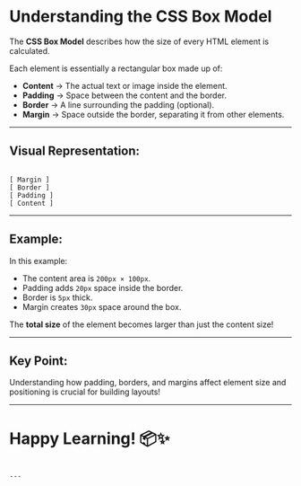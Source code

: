 # Understanding the CSS Box Model

The **CSS Box Model** describes how the size of every HTML element is calculated.

Each element is essentially a rectangular box made up of:

- **Content** → The actual text or image inside the element.
- **Padding** → Space between the content and the border.
- **Border** → A line surrounding the padding (optional).
- **Margin** → Space outside the border, separating it from other elements.

---

## Visual Representation:
```

[ Margin ]
[ Border ]
[ Padding ]
[ Content ]

```

---

## Example:

In this example:
- The content area is `200px × 100px`.
- Padding adds `20px` space inside the border.
- Border is `5px` thick.
- Margin creates `30px` space around the box.

The **total size** of the element becomes larger than just the content size!

---

## Key Point:

Understanding how padding, borders, and margins affect element size and positioning is crucial for building layouts!

---

# Happy Learning! 📦✨
```

---
